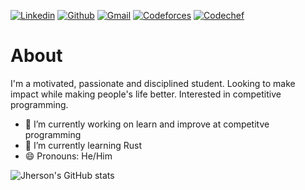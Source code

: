 [![Linkedin](https://img.shields.io/badge/LinkedIn-0077B5?style=for-the-badge&logo=linkedin&logoColor=white)](https://www.linkedin.com/in/jhersonmedina/)
[![Github](https://img.shields.io/badge/GitHub-100000?style=for-the-badge&logo=github&logoColor=white)](https://github.com/JhersonMedina/)
[![Gmail](https://img.shields.io/badge/Gmail-D14836?style=for-the-badge&logo=gmail&logoColor=white)](mailto:jhersonmedina2505@gmail.com)
[![Codeforces](https://img.shields.io/badge/Codeforces-445f9d?style=for-the-badge&logo=Codeforces&logoColor=white)](https://codeforces.com/profile/Tovarisch)
[![Codechef](https://img.shields.io/badge/Codechef-%23B92B27.svg?&style=for-the-badge&logo=Codechef&logoColor=white)](https://www.codechef.com/users/tovarisch25)


# About

I'm a motivated, passionate and disciplined student. Looking to make impact while making people's life better. Interested in competitive programming.

- 🔭 I’m currently working on learn and improve at competitve programming
- 🌱 I’m currently learning Rust
- 😄 Pronouns: He/Him

![Jherson's GitHub stats](https://github-readme-stats.vercel.app/api?username=JhersonMedina&show_icons=true&theme=gruvbox)

